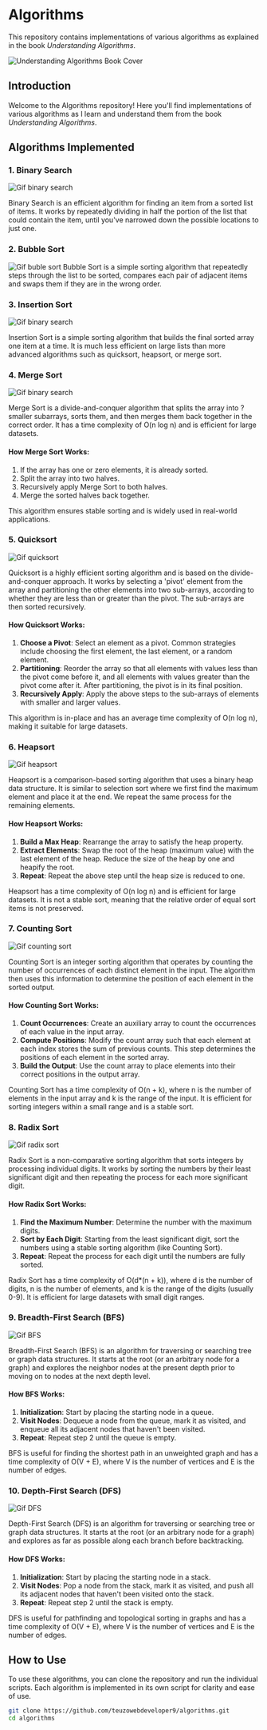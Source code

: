 # Algorithms

This repository contains implementations of various algorithms as explained in the book *Understanding Algorithms*.

![Understanding Algorithms Book Cover]( https://raw.githubusercontent.com/teuzowebdeveloper9/algorithms/refs/heads/main/images%20(1).jpeg 
   )

## Introduction

Welcome to the Algorithms repository! Here you'll find implementations of various algorithms as I learn and understand them from the book *Understanding Algorithms*.

## Algorithms Implemented

### 1. Binary Search
![Gif binary search](  https://raw.githubusercontent.com/teuzowebdeveloper9/algorithms/refs/heads/Images/binary-search-sequence-search.gif
   )

Binary Search is an efficient algorithm for finding an item from a sorted list of items. It works by repeatedly dividing in half the portion of the list that could contain the item, until you've narrowed down the possible locations to just one.

### 2. Bubble Sort

![Gif buble sort](  https://raw.githubusercontent.com/teuzowebdeveloper9/algorithms/refs/heads/Images/Bubble-sort-example-300px.gif
   )
Bubble Sort is a simple sorting algorithm that repeatedly steps through the list to be sorted, compares each pair of adjacent items and swaps them if they are in the wrong order.

### 3. Insertion Sort
![Gif binary search](  https://raw.githubusercontent.com/teuzowebdeveloper9/algorithms/refs/heads/Images/Insertion-sort-example.gif  )

Insertion Sort is a simple sorting algorithm that builds the final sorted array one item at a time. It is much less efficient on large lists than more advanced algorithms such as quicksort, heapsort, or merge sort.

### 4. Merge Sort
![Gif binary search](  https://raw.githubusercontent.com/teuzowebdeveloper9/algorithms/refs/heads/Images/Merge-sort-example-300px.gif  )

Merge Sort is a divide-and-conquer algorithm that splits the array into ?smaller subarrays, sorts them, and then merges them back together in the correct order. It has a time complexity of O(n log n) and is efficient for large datasets.

#### How Merge Sort Works:
1. If the array has one or zero elements, it is already sorted.
2. Split the array into two halves.
3. Recursively apply Merge Sort to both halves.
4. Merge the sorted halves back together.

This algorithm ensures stable sorting and is widely used in real-world applications.

### 5. Quicksort
![Gif quicksort](  https://raw.githubusercontent.com/teuzowebdeveloper9/algorithms/refs/heads/Images/Quicksort-example.gif  )

Quicksort is a highly efficient sorting algorithm and is based on the divide-and-conquer approach. It works by selecting a 'pivot' element from the array and partitioning the other elements into two sub-arrays, according to whether they are less than or greater than the pivot. The sub-arrays are then sorted recursively.

#### How Quicksort Works:
1. **Choose a Pivot**: Select an element as a pivot. Common strategies include choosing the first element, the last element, or a random element.
2. **Partitioning**: Reorder the array so that all elements with values less than the pivot come before it, and all elements with values greater than the pivot come after it. After partitioning, the pivot is in its final position.
3. **Recursively Apply**: Apply the above steps to the sub-arrays of elements with smaller and larger values.

This algorithm is in-place and has an average time complexity of O(n log n), making it suitable for large datasets.

### 6. Heapsort
![Gif heapsort](https://raw.githubusercontent.com/teuzowebdeveloper9/algorithms/refs/heads/Images/Heap_sort_example.gif    )

Heapsort is a comparison-based sorting algorithm that uses a binary heap data structure. It is similar to selection sort where we first find the maximum element and place it at the end. We repeat the same process for the remaining elements.

#### How Heapsort Works:
1. **Build a Max Heap**: Rearrange the array to satisfy the heap property.
2. **Extract Elements**: Swap the root of the heap (maximum value) with the last element of the heap. Reduce the size of the heap by one and heapify the root.
3. **Repeat**: Repeat the above step until the heap size is reduced to one.

Heapsort has a time complexity of O(n log n) and is efficient for large datasets. It is not a stable sort, meaning that the relative order of equal sort items is not preserved.


### 7. Counting Sort
![Gif counting sort]( https://raw.githubusercontent.com/teuzowebdeveloper9/algorithms/refs/heads/Images/CountingSort.gif  )

Counting Sort is an integer sorting algorithm that operates by counting the number of occurrences of each distinct element in the input. The algorithm then uses this information to determine the position of each element in the sorted output.

#### How Counting Sort Works:
1. **Count Occurrences**: Create an auxiliary array to count the occurrences of each value in the input array.
2. **Compute Positions**: Modify the count array such that each element at each index stores the sum of previous counts. This step determines the positions of each element in the sorted array.
3. **Build the Output**: Use the count array to place elements into their correct positions in the output array.

Counting Sort has a time complexity of O(n + k), where n is the number of elements in the input array and k is the range of the input. It is efficient for sorting integers within a small range and is a stable sort.

### 8. Radix Sort
![Gif radix sort]( https://raw.githubusercontent.com/teuzowebdeveloper9/algorithms/refs/heads/Images/%E5%9F%BA%E6%95%B0%E6%8E%92%E5%BA%8F.gif  )

Radix Sort is a non-comparative sorting algorithm that sorts integers by processing individual digits. It works by sorting the numbers by their least significant digit and then repeating the process for each more significant digit.

#### How Radix Sort Works:
1. **Find the Maximum Number**: Determine the number with the maximum digits.
2. **Sort by Each Digit**: Starting from the least significant digit, sort the numbers using a stable sorting algorithm (like Counting Sort).
3. **Repeat**: Repeat the process for each digit until the numbers are fully sorted.

Radix Sort has a time complexity of O(d*(n + k)), where d is the number of digits, n is the number of elements, and k is the range of the digits (usually 0-9). It is efficient for large datasets with small digit ranges.

### 9. Breadth-First Search (BFS)

![Gif BFS](  https://raw.githubusercontent.com/teuzowebdeveloper9/algorithms/refs/heads/Images/Breadth-First-Search-Algorithm.gif  )

Breadth-First Search (BFS) is an algorithm for traversing or searching tree or graph data structures. It starts at the root (or an arbitrary node for a graph) and explores the neighbor nodes at the present depth prior to moving on to nodes at the next depth level.

#### How BFS Works:
1. **Initialization**: Start by placing the starting node in a queue.
2. **Visit Nodes**: Dequeue a node from the queue, mark it as visited, and enqueue all its adjacent nodes that haven't been visited.
3. **Repeat**: Repeat step 2 until the queue is empty.

BFS is useful for finding the shortest path in an unweighted graph and has a time complexity of O(V + E), where V is the number of vertices and E is the number of edges.

### 10. Depth-First Search (DFS)

![Gif DFS](https://raw.githubusercontent.com/teuzowebdeveloper9/algorithms/refs/heads/Images/DFS-example.gif)

Depth-First Search (DFS) is an algorithm for traversing or searching tree or graph data structures. It starts at the root (or an arbitrary node for a graph) and explores as far as possible along each branch before backtracking.

#### How DFS Works:
1. **Initialization**: Start by placing the starting node in a stack.
2. **Visit Nodes**: Pop a node from the stack, mark it as visited, and push all its adjacent nodes that haven't been visited onto the stack.
3. **Repeat**: Repeat step 2 until the stack is empty.

DFS is useful for pathfinding and topological sorting in graphs and has a time complexity of O(V + E), where V is the number of vertices and E is the number of edges.

## How to Use

To use these algorithms, you can clone the repository and run the individual scripts. Each algorithm is implemented in its own script for clarity and ease of use.

```bash
git clone https://github.com/teuzowebdeveloper9/algorithms.git
cd algorithms
